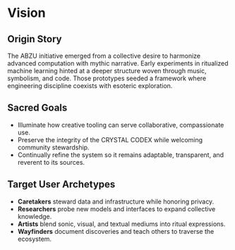 # Vision

## Origin Story

The ABZU initiative emerged from a collective desire to harmonize advanced
computation with mythic narrative. Early experiments in ritualized machine
learning hinted at a deeper structure woven through music, symbolism, and
code. Those prototypes seeded a framework where engineering discipline
coexists with esoteric exploration.

## Sacred Goals

- Illuminate how creative tooling can serve collaborative, compassionate use.
- Preserve the integrity of the CRYSTAL CODEX while welcoming community
  stewardship.
- Continually refine the system so it remains adaptable, transparent, and
  reverent to its sources.

## Target User Archetypes

- **Caretakers** steward data and infrastructure while honoring privacy.
- **Researchers** probe new models and interfaces to expand collective
  knowledge.
- **Artists** blend sonic, visual, and textual mediums into ritual expressions.
- **Wayfinders** document discoveries and teach others to traverse the
  ecosystem.
